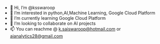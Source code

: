 - 👋 Hi, I’m @ksswaroop
- 👀 I’m interested in python,AI,Machine Learning, Google Cloud Platform
- 🌱 I’m currently learning Google Cloud Platform
- 💞️ I’m looking to collaborate on AI projects
- 📫 You can reachme @ k.saiswaroop@hotmail.com or aianalytics28@gmail.com

<!---
ksswaroop/ksswaroop is a ✨ special ✨ repository because its `README.md` (this file) appears on your GitHub profile.
You can click the Preview link to take a look at your changes.
--->
